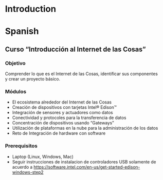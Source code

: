 # Introduction


# Spanish

## Curso “Introducción al Internet de las Cosas”

### Objetivo

Comprender lo que es el Internet de las Cosas, identificar sus componentes y crear un proyecto básico.

### Módulos

- El ecosistema alrededor del Internet de las Cosas
- Creación de dispositivos con tarjetas Intel® Edison™
- Integración de sensores y actuadores como datos
- Conectividad y protocoles para la transferencia de datos
- Concentración de dispositivos usando “Gateways”
- Utilización de plataformas en la nube para la administración de los datos
- Reto de Integración de hardware con software

### Prerequisitos

- Laptop (Linux, Windows, Mac)
- Seguir instrucciones de instalacion de controladores USB solamente de acuerdo a 
  https://software.intel.com/en-us/get-started-edison-windows-step2
